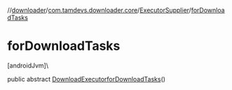 //[downloader](../../../index.md)/[com.tamdevs.downloader.core](../index.md)/[ExecutorSupplier](index.md)/[forDownloadTasks](for-download-tasks.md)

# forDownloadTasks

[androidJvm]\

public abstract [DownloadExecutor](../-download-executor/index.md)[forDownloadTasks](for-download-tasks.md)()
